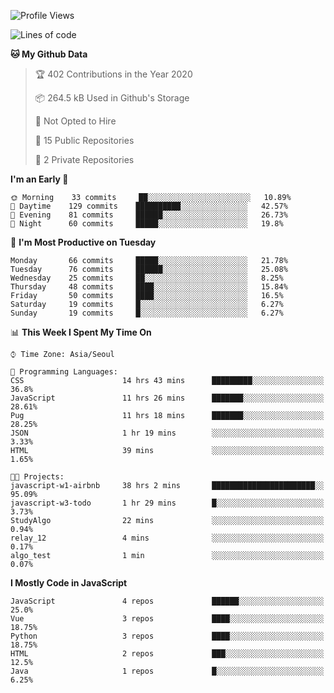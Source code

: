 <!--START_SECTION:waka-->
![Profile Views](http://img.shields.io/badge/Profile%20Views-157-blue)

![Lines of code](https://img.shields.io/badge/From%20Hello%20World%20I%27ve%20Written-34.4%20million%20lines%20of%20code-blue)

**🐱 My Github Data** 

> 🏆 402 Contributions in the Year 2020
 > 
> 📦 264.5 kB Used in Github's Storage 
 > 
> 🚫 Not Opted to Hire
 > 
> 📜 15 Public Repositories
 > 
> 🔑 2 Private Repositories 

**I'm an Early 🐤** 

```text
🌞 Morning    33 commits     ██░░░░░░░░░░░░░░░░░░░░░░░   10.89% 
🌆 Daytime    129 commits    ██████████░░░░░░░░░░░░░░░   42.57% 
🌃 Evening    81 commits     ██████░░░░░░░░░░░░░░░░░░░   26.73% 
🌙 Night      60 commits     █████░░░░░░░░░░░░░░░░░░░░   19.8%

```
📅 **I'm Most Productive on Tuesday** 

```text
Monday       66 commits     █████░░░░░░░░░░░░░░░░░░░░   21.78% 
Tuesday      76 commits     ██████░░░░░░░░░░░░░░░░░░░   25.08% 
Wednesday    25 commits     ██░░░░░░░░░░░░░░░░░░░░░░░   8.25% 
Thursday     48 commits     ████░░░░░░░░░░░░░░░░░░░░░   15.84% 
Friday       50 commits     ████░░░░░░░░░░░░░░░░░░░░░   16.5% 
Saturday     19 commits     █░░░░░░░░░░░░░░░░░░░░░░░░   6.27% 
Sunday       19 commits     █░░░░░░░░░░░░░░░░░░░░░░░░   6.27%

```


📊 **This Week I Spent My Time On** 

```text
⌚︎ Time Zone: Asia/Seoul

💬 Programming Languages: 
CSS                      14 hrs 43 mins      █████████░░░░░░░░░░░░░░░░   36.8% 
JavaScript               11 hrs 26 mins      ███████░░░░░░░░░░░░░░░░░░   28.61% 
Pug                      11 hrs 18 mins      ███████░░░░░░░░░░░░░░░░░░   28.25% 
JSON                     1 hr 19 mins        ░░░░░░░░░░░░░░░░░░░░░░░░░   3.33% 
HTML                     39 mins             ░░░░░░░░░░░░░░░░░░░░░░░░░   1.65%

🐱‍💻 Projects: 
javascript-w1-airbnb     38 hrs 2 mins       ███████████████████████░░   95.09% 
javascript-w3-todo       1 hr 29 mins        █░░░░░░░░░░░░░░░░░░░░░░░░   3.73% 
StudyAlgo                22 mins             ░░░░░░░░░░░░░░░░░░░░░░░░░   0.94% 
relay_12                 4 mins              ░░░░░░░░░░░░░░░░░░░░░░░░░   0.17% 
algo_test                1 min               ░░░░░░░░░░░░░░░░░░░░░░░░░   0.07%

```

**I Mostly Code in JavaScript** 

```text
JavaScript               4 repos             ██████░░░░░░░░░░░░░░░░░░░   25.0% 
Vue                      3 repos             ████░░░░░░░░░░░░░░░░░░░░░   18.75% 
Python                   3 repos             ████░░░░░░░░░░░░░░░░░░░░░   18.75% 
HTML                     2 repos             ███░░░░░░░░░░░░░░░░░░░░░░   12.5% 
Java                     1 repos             █░░░░░░░░░░░░░░░░░░░░░░░░   6.25%

```



<!--END_SECTION:waka-->
